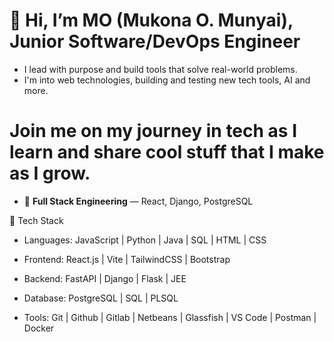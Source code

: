 # 👋 Hi, I’m MO (Mukona O. Munyai), Junior Software/DevOps Engineer
- I lead with purpose and build tools that solve real-world problems.
- I'm into web technologies, building and testing new tech tools, AI and more.

# Join me on my journey in tech as I learn and share cool stuff that I make as I grow.

- 🔁 **Full Stack Engineering** — React, Django, PostgreSQL
 
🧰 Tech Stack
- Languages: JavaScript | Python | Java | SQL | HTML | CSS
  
- Frontend: React.js | Vite | TailwindCSS | Bootstrap

- Backend: FastAPI | Django | Flask | JEE

- Database: PostgreSQL | SQL | PLSQL

- Tools: Git | Github | Gitlab | Netbeans | Glassfish | VS Code | Postman | Docker

